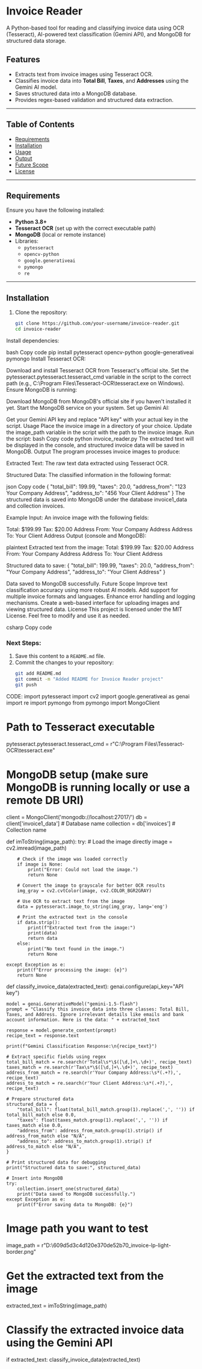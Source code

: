 # Invoice Reader

A Python-based tool for reading and classifying invoice data using OCR (Tesseract), AI-powered text classification (Gemini API), and MongoDB for structured data storage.

## Features

- Extracts text from invoice images using Tesseract OCR.
- Classifies invoice data into **Total Bill**, **Taxes**, and **Addresses** using the Gemini AI model.
- Saves structured data into a MongoDB database.
- Provides regex-based validation and structured data extraction.

---

## Table of Contents

- [Requirements](#requirements)
- [Installation](#installation)
- [Usage](#usage)
- [Output](#output)
- [Future Scope](#future-scope)
- [License](#license)

---

## Requirements

Ensure you have the following installed:

- **Python 3.8+**
- **Tesseract OCR** (set up with the correct executable path)
- **MongoDB** (local or remote instance)
- Libraries:
  - `pytesseract`
  - `opencv-python`
  - `google.generativeai`
  - `pymongo`
  - `re`

---

## Installation

1. Clone the repository:
   ```bash
   git clone https://github.com/your-username/invoice-reader.git
   cd invoice-reader
Install dependencies:

bash
Copy code
pip install pytesseract opencv-python google-generativeai pymongo
Install Tesseract OCR:

Download and install Tesseract OCR from Tesseract's official site.
Set the pytesseract.pytesseract.tesseract_cmd variable in the script to the correct path (e.g., C:\Program Files\Tesseract-OCR\tesseract.exe on Windows).
Ensure MongoDB is running:

Download MongoDB from MongoDB's official site if you haven't installed it yet.
Start the MongoDB service on your system.
Set up Gemini AI:

Get your Gemini API key and replace "API key" with your actual key in the script.
Usage
Place the invoice image in a directory of your choice.
Update the image_path variable in the script with the path to the invoice image.
Run the script:
bash
Copy code
python invoice_reader.py
The extracted text will be displayed in the console, and structured invoice data will be saved in MongoDB.
Output
The program processes invoice images to produce:

Extracted Text: The raw text data extracted using Tesseract OCR.

Structured Data: The classified information in the following format:

json
Copy code
{
    "total_bill": 199.99,
    "taxes": 20.0,
    "address_from": "123 Your Company Address",
    "address_to": "456 Your Client Address"
}
The structured data is saved into MongoDB under the database invoice1_data and collection invoices.

Example
Input: An invoice image with the following fields:

Total: $199.99
Tax: $20.00
Address From: Your Company Address
Address To: Your Client Address
Output (console and MongoDB):

plaintext
Extracted text from the image:
Total: $199.99
Tax: $20.00
Address From: Your Company Address
Address To: Your Client Address

Structured data to save:
{
    "total_bill": 199.99,
    "taxes": 20.0,
    "address_from": "Your Company Address",
    "address_to": "Your Client Address"
}

Data saved to MongoDB successfully.
Future Scope
Improve text classification accuracy using more robust AI models.
Add support for multiple invoice formats and languages.
Enhance error handling and logging mechanisms.
Create a web-based interface for uploading images and viewing structured data.
License
This project is licensed under the MIT License. Feel free to modify and use it as needed.

csharp
Copy code

### Next Steps:
1. Save this content to a `README.md` file.
2. Commit the changes to your repository:
   ```bash
   git add README.md
   git commit -m "Added README for Invoice Reader project"
   git push


CODE:
import pytesseract
import cv2
import google.generativeai as genai
import re
import pymongo
from pymongo import MongoClient

# Path to Tesseract executable
pytesseract.pytesseract.tesseract_cmd = r"C:\Program Files\Tesseract-OCR\tesseract.exe"

# MongoDB setup (make sure MongoDB is running locally or use a remote DB URI)
client = MongoClient('mongodb://localhost:27017/')
db = client['invoice1_data']  # Database name
collection = db['invoices']  # Collection name

def imToString(image_path):
    try:
        # Load the image directly
        image = cv2.imread(image_path)
        
        # Check if the image was loaded correctly
        if image is None:
            print("Error: Could not load the image.")
            return None
        
        # Convert the image to grayscale for better OCR results
        img_gray = cv2.cvtColor(image, cv2.COLOR_BGR2GRAY)
        
        # Use OCR to extract text from the image
        data = pytesseract.image_to_string(img_gray, lang='eng')
        
        # Print the extracted text in the console
        if data.strip():
            print(f"Extracted text from the image:")
            print(data)
            return data
        else:
            print("No text found in the image.")
            return None
    
    except Exception as e:
        print(f"Error processing the image: {e}")
        return None

def classify_invoice_data(extracted_text):
    genai.configure(api_key="API key")

    model = genai.GenerativeModel("gemini-1.5-flash")
    prompt = "Classify this invoice data into three classes: Total Bill, Taxes, and Address. Ignore irrelevant details like emails and bank account information. Here is the data: " + extracted_text

    response = model.generate_content(prompt)
    recipe_text = response.text

    print(f"Gemini Classification Response:\n{recipe_text}")

    # Extract specific fields using regex
    total_bill_match = re.search(r'Total\s*\$([\d,]+\.\d+)', recipe_text)
    taxes_match = re.search(r'Tax\s*\$([\d,]+\.\d+)', recipe_text)
    address_from_match = re.search(r'Your Company Address:\s*(.+?),', recipe_text)
    address_to_match = re.search(r'Your Client Address:\s*(.+?),', recipe_text)

    # Prepare structured data
    structured_data = {
        "total_bill": float(total_bill_match.group(1).replace(',', '')) if total_bill_match else 0.0,
        "taxes": float(taxes_match.group(1).replace(',', '')) if taxes_match else 0.0,
        "address_from": address_from_match.group(1).strip() if address_from_match else "N/A",
        "address_to": address_to_match.group(1).strip() if address_to_match else "N/A",
    }

    # Print structured data for debugging
    print("Structured data to save:", structured_data)

    # Insert into MongoDB
    try:
        collection.insert_one(structured_data)
        print("Data saved to MongoDB successfully.")
    except Exception as e:
        print(f"Error saving data to MongoDB: {e}")



# Image path you want to test
image_path = r"D:\609d5d3c4d120e370de52b70_invoice-lp-light-border.png"

# Get the extracted text from the image
extracted_text = imToString(image_path)

# Classify the extracted invoice data using the Gemini API
if extracted_text:
    classify_invoice_data(extracted_text)
